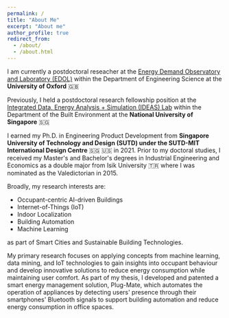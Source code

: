 ```yaml
---
permalink: /
title: "About Me"
excerpt: "About me"
author_profile: true
redirect_from: 
  - /about/
  - /about.html
---
```

I am currently a postdoctoral reseacher at the [Energy Demand Observatory and Laboratory (EDOL)](https://edol.uk/) within the Department of Engineering Science at the **University of Oxford** :gb: 

Previously, I held a postdoctoral research fellowship position at the [Integrated Data, Energy Analysis + Simulation (IDEAS) Lab](https://ideaslab.io/) within the Department of the Built Environment at the **National University of Singapore** :singapore:

I earned my Ph.D. in Engineering Product Development from **Singapore University of Technology and Design (SUTD) under the SUTD-MIT International Design Centre** :singapore: :us: in 2021. 
Prior to my doctoral studies, I received my Master's and Bachelor's degrees in Industrial Engineering and Economics 
as a double major from Isik University :tr: where I was nominated as the Valedictorian in 2015.

Broadly, my research interests are:
* Occupant-centric AI-driven Buildings 
* Internet-of-Things (IoT)
* Indoor Localization
* Building Automation
* Machine Learning

as part of Smart Cities and Sustainable Building Technologies.

My primary research focuses on applying concepts from machine learning, 
data mining, and IoT technologies to gain insights into 
occupant behaviour and develop innovative solutions to reduce energy consumption while maintaining user comfort. 
As part of my thesis, I developed and patented a smart energy management solution, Plug-Mate, 
which automates the operation of appliances by detecting users' presence through their smartphones' Bluetooth signals to 
support building automation and reduce energy consumption in office spaces.








